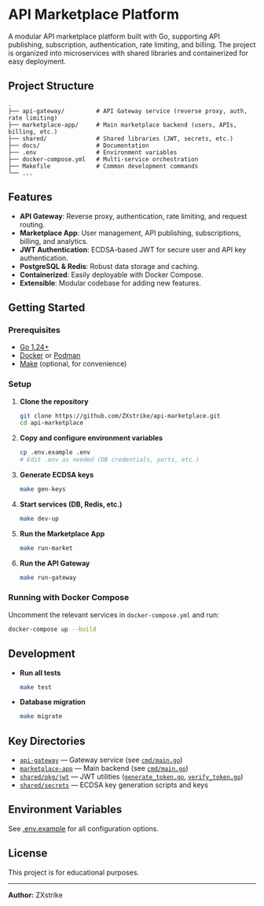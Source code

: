 # API Marketplace Platform

A modular API marketplace platform built with Go, supporting API publishing, subscription, authentication, rate limiting, and billing. The project is organized into microservices with shared libraries and containerized for easy deployment.

## Project Structure

```
.
├── api-gateway/         # API Gateway service (reverse proxy, auth, rate limiting)
├── marketplace-app/     # Main marketplace backend (users, APIs, billing, etc.)
├── shared/              # Shared libraries (JWT, secrets, etc.)
├── docs/                # Documentation
├── .env                 # Environment variables
├── docker-compose.yml   # Multi-service orchestration
├── Makefile             # Common development commands
└── ...
```

## Features

- **API Gateway**: Reverse proxy, authentication, rate limiting, and request routing.
- **Marketplace App**: User management, API publishing, subscriptions, billing, and analytics.
- **JWT Authentication**: ECDSA-based JWT for secure user and API key authentication.
- **PostgreSQL & Redis**: Robust data storage and caching.
- **Containerized**: Easily deployable with Docker Compose.
- **Extensible**: Modular codebase for adding new features.

## Getting Started

### Prerequisites

- [Go 1.24+](https://golang.org/dl/)
- [Docker](https://www.docker.com/) or [Podman](https://podman.io/)
- [Make](https://www.gnu.org/software/make/) (optional, for convenience)

### Setup

1. **Clone the repository**

   ```sh
   git clone https://github.com/ZXstrike/api-marketplace.git
   cd api-marketplace
   ```

2. **Copy and configure environment variables**

   ```sh
   cp .env.example .env
   # Edit .env as needed (DB credentials, ports, etc.)
   ```

3. **Generate ECDSA keys**

   ```sh
   make gen-keys
   ```

4. **Start services (DB, Redis, etc.)**

   ```sh
   make dev-up
   ```

5. **Run the Marketplace App**

   ```sh
   make run-market
   ```

6. **Run the API Gateway**

   ```sh
   make run-gateway
   ```

### Running with Docker Compose

Uncomment the relevant services in `docker-compose.yml` and run:

```sh
docker-compose up --build
```

## Development

- **Run all tests**

  ```sh
  make test
  ```

- **Database migration**

  ```sh
  make migrate
  ```

## Key Directories

- [`api-gateway`](api-gateway/) — Gateway service (see [`cmd/main.go`](api-gateway/cmd/main.go))
- [`marketplace-app`](marketplace-app/) — Main backend (see [`cmd/main.go`](marketplace-app/cmd/main.go))
- [`shared/pkg/jwt`](shared/pkg/jwt/) — JWT utilities ([`generate_token.go`](shared/pkg/jwt/generate_token.go), [`verify_token.go`](shared/pkg/jwt/verify_token.go))
- [`shared/secrets`](shared/secrets/) — ECDSA key generation scripts and keys

## Environment Variables

See [.env.example](.env.example) for all configuration options.

## License

This project is for educational purposes.

---

**Author:** ZXstrike
```
